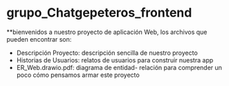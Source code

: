 # grupo_Chatgepeteros_frontend

**bienvenidos a nuestro proyecto de aplicación Web, los archivos que pueden encontrar son:

- Descripción Proyecto: descripción sencilla de nuestro proyecto
- Historias de Usuarios: relatos de usuarios para construir nuestra app
- ER_Web.drawio.pdf: diagrama de entidad- relación para comprender un poco cómo pensamos armar este proyecto
